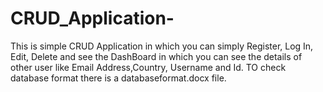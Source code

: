 # CRUD_Application-
This is simple CRUD Application in which you can simply Register, Log In, Edit, Delete and see the DashBoard in which you can see the details of other user like Email Address,Country, Username and Id.
TO check database format there is a databaseformat.docx file.
